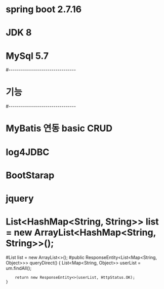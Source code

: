 # spring boot 2.7.16
# JDK 8
# MySql 5.7
#---------------------------------
# 기능
#---------------------------------
# MyBatis 연동 basic CRUD
# log4JDBC
# BootStarap
# jquery
# List<HashMap<String, String>> list = new ArrayList<HashMap<String, String>>();
#List<User> list = new ArrayList<>();
#public ResponseEntity<List<Map<String, Object>>> queryDirect() {
	    List<Map<String, Object>> userList = um.findAll();

	    return new ResponseEntity<>(userList, HttpStatus.OK);
	}
#